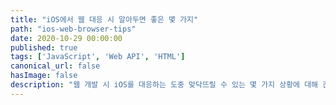 ```yaml
---
title: "iOS에서 웹 대응 시 알아두면 좋은 몇 가지"
path: "ios-web-browser-tips"
date: 2020-10-29 00:00:00
published: true
tags: ['JavaScript', 'Web API', 'HTML']
canonical_url: false
hasImage: false
description: "웹 개발 시 iOS를 대응하는 도중 맞닥뜨릴 수 있는 몇 가지 상황에 대해 간단히 알아본다."
---
```


